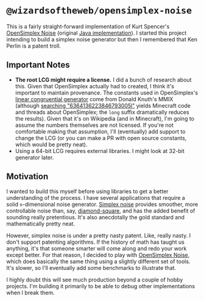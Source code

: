 # `@wizardsoftheweb/opensimplex-noise`

This is a fairly straight-forward implementation of Kurt Spencer's [OpenSimplex Noise](http://uniblock.tumblr.com/post/97868843242/noise) (original [Java implementation](https://gist.github.com/KdotJPG/b1270127455a94ac5d19)). I started this project intending to build a simplex noise generator but then I remembered that Ken Perlin is a patent troll.

## Important Notes

* **The root LCG might require a license.** I did a bunch of research about this. Given that OpenSimplex actually had to created, I think it's important to maintain provenance. The constants used in OpenSimplex's [linear congruential generator](https://en.wikipedia.org/wiki/Linear_congruential_generator#Parameters_in_common_use) come from Donald Knuth's MMIX (although [searching "6364136223846793005l"](https://www.google.com/search?q=6364136223846793005l) yields Minecraft code and threads about OpenSimplex; the `long` suffix dramatically reduces the results). Given that it's on Wikipedia (and in Minecraft), I'm going to assume the numbers themselves are not licensed. If you're not comfortable making that assumption, I'll (eventually) add support to change the LCG (or you can make a PR with open source constants, which would be pretty neat).
* Using a 64-bit LCG requires external libraries. I might look at 32-bit generator later.

## Motivation

I wanted to build this myself before using libraries to get a better understanding of the process. I have several applications that require a solid `n`-dimensional noise generator. [Simplex noise](https://en.wikipedia.org/wiki/Simplex_noise) provides smoother, more controllable noise than, say, [diamond-square](https://en.wikipedia.org/wiki/Diamond-square_algorithm), and has the added benefit of sounding really pretentious. It's also anecdotally the gold standard and mathematically pretty neat.

However, simplex noise is under a pretty nasty patent. Like, really nasty. I don't support patenting algorithms. If the history of math has taught us anything, it's that someone smarter will come along and redo your work except better. For that reason, I decided to play with [OpenSimplex Noise](http://uniblock.tumblr.com/post/97868843242/noise), which does basically the same thing using a slightly different set of tools. It's slower, so I'll eventually add some benchmarks to illustrate that.

I highly doubt this will see much production beyond a couple of hobby projects. I'm building it primarily to be able to debug other implementations when I break them.
